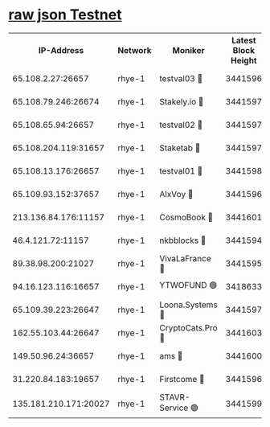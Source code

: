 
[raw json Testnet](https://rpc-check.quickt.stavr.tech/quickt/rpc-quickt-result.json)
=


<table><tr><th>IP-Address</th><th>Network</th><th>Moniker</th><th>Latest Block Height</th><th>Earliest Block Height</th><th>Catching Up</th><th>Voting Power</th><th>Scan Time</th></tr><tr><td>65.108.2.27:26657</td><td>rhye-1</td><td>testval03 🔴</td><td>3441596</td><td>1</td><td>False</td><td>5002050</td><td>2023-12-03T19:04:25.503865241UTC</td></tr><tr><td>65.108.79.246:26674</td><td>rhye-1</td><td>Stakely.io 🔴</td><td>3441597</td><td>1</td><td>False</td><td>10</td><td>2023-12-03T19:04:27.942152031UTC</td></tr><tr><td>65.108.65.94:26657</td><td>rhye-1</td><td>testval02 🔴</td><td>3441597</td><td>1</td><td>False</td><td>5002050</td><td>2023-12-03T19:04:28.267890726UTC</td></tr><tr><td>65.108.204.119:31657</td><td>rhye-1</td><td>Staketab 🔴</td><td>3441597</td><td>1</td><td>False</td><td>9900</td><td>2023-12-03T19:04:31.097378628UTC</td></tr><tr><td>65.108.13.176:26657</td><td>rhye-1</td><td>testval01 🔴</td><td>3441598</td><td>1</td><td>False</td><td>9582010</td><td>2023-12-03T19:04:31.487737501UTC</td></tr><tr><td>65.109.93.152:37657</td><td>rhye-1</td><td>AlxVoy 🔴</td><td>3441596</td><td>433101</td><td>False</td><td>92921</td><td>2023-12-03T19:04:22.788560580UTC</td></tr><tr><td>213.136.84.176:11157</td><td>rhye-1</td><td>CosmoBook 🔴</td><td>3441601</td><td>1674001</td><td>False</td><td>1528057</td><td>2023-12-03T19:04:57.166606768UTC</td></tr><tr><td>46.4.121.72:11157</td><td>rhye-1</td><td>nkbblocks 🔴</td><td>3441594</td><td>1781001</td><td>False</td><td>81901</td><td>2023-12-03T19:04:13.685445548UTC</td></tr><tr><td>89.38.98.200:21027</td><td>rhye-1</td><td>VivaLaFrance 🔴</td><td>3441595</td><td>2863001</td><td>False</td><td>10000</td><td>2023-12-03T19:04:20.282268092UTC</td></tr><tr><td>94.16.123.116:16657</td><td>rhye-1</td><td>YTWOFUND 🟢</td><td>3418633</td><td>3089301</td><td>False</td><td>0</td><td>2023-12-03T19:04:59.710476676UTC</td></tr><tr><td>65.109.39.223:26647</td><td>rhye-1</td><td>Loona.Systems 🔴</td><td>3441597</td><td>3287001</td><td>False</td><td>9949</td><td>2023-12-03T19:04:30.703796743UTC</td></tr><tr><td>162.55.103.44:26647</td><td>rhye-1</td><td>CryptoCats.Pro 🔴</td><td>3441603</td><td>3287001</td><td>False</td><td>9999</td><td>2023-12-03T19:05:02.096031442UTC</td></tr><tr><td>149.50.96.24:36657</td><td>rhye-1</td><td>ams 🔴</td><td>3441600</td><td>3355501</td><td>False</td><td>10895</td><td>2023-12-03T19:04:46.618237187UTC</td></tr><tr><td>31.220.84.183:19657</td><td>rhye-1</td><td>Firstcome 🔴</td><td>3441596</td><td>3395933</td><td>False</td><td>732206</td><td>2023-12-03T19:04:25.158912648UTC</td></tr><tr><td>135.181.210.171:20027</td><td>rhye-1</td><td>STAVR-Service 🟢</td><td>3441599</td><td>3438001</td><td>False</td><td>0</td><td>2023-12-03T19:04:39.995598067UTC</td></tr></table>